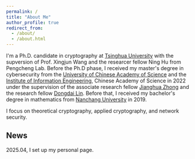 ```yaml
---
permalink: /
title: "About Me"
author_profile: true
redirect_from: 
  - /about/
  - /about.html
---
```



I'm a Ph.D. candidate in cryptography at [Tsinghua University](https://www.tsinghua.edu.cn/) with the supversion of Prof. Xingjun Wang and the researcer fellow Ning Hu from Pengcheng Lab. Before the Ph.D phase, I received my master's degree in cybersecurity from the [University of Chinese Academy of Science](https://www.ucas.ac.cn/) and the [Institute of Information Engineering](https://www.iie.ac.cn/), Chinese Academy of Science in 2022 under the supervision of the associate research fellow [Jianghua Zhong](https://people.ucas.ac.cn/~jianghua) and the research fellow [Dongdai Lin](https://people.ucas.ac.cn/~ddlin?language=en). Before that, I received my bachelor's degree in mathematics from [Nanchang University](https://smcs.ncu.edu.cn/) in 2019.




I focus on theoretical cryptography, applied cryptography, and network security. 


News
------
2025.04, I set up my personal page.



